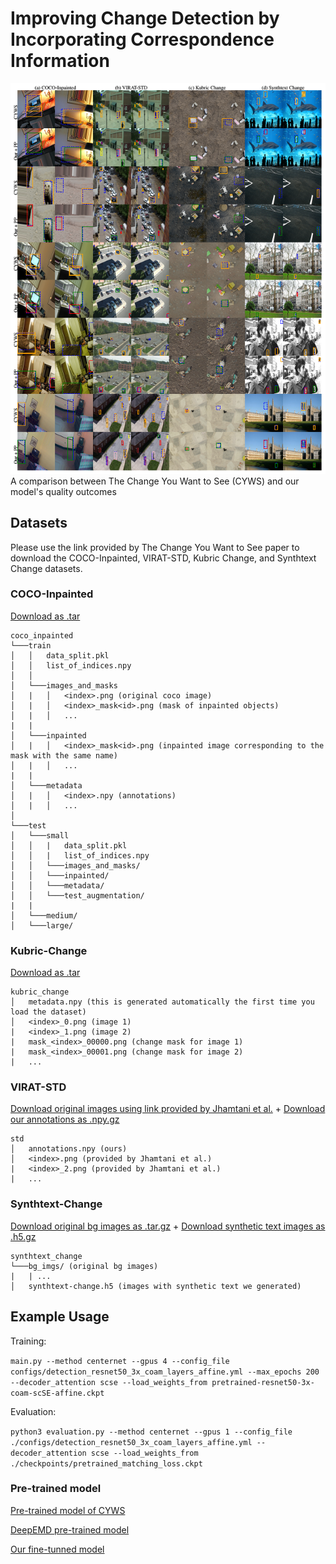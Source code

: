 # Improving Change Detection by Incorporating Correspondence Information

![results](figures/CYWS_vs_Our.png)
A comparison between The Change You Want to See (CYWS) and our model's quality outcomes

## Datasets

Please use the link provided by The Change You Want to See paper to download the COCO-Inpainted, VIRAT-STD, Kubric Change, and Synthtext Change datasets. 

### COCO-Inpainted

[Download as .tar](https://thor.robots.ox.ac.uk/~vgg/data/cyws/coco-inpainted.tar)
```
coco_inpainted
└───train
│   │   data_split.pkl
│   │   list_of_indices.npy
│   │
│   └───images_and_masks
│   |   │   <index>.png (original coco image)
│   |   │   <index>_mask<id>.png (mask of inpainted objects)
│   |   │   ...
|   |
│   └───inpainted
│   |   │   <index>_mask<id>.png (inpainted image corresponding to the mask with the same name)
│   |   │   ...
|   |
│   └───metadata
│   |   │   <index>.npy (annotations)
│   |   │   ...
│   
└───test
│   └───small
│   │   |   data_split.pkl
│   │   |   list_of_indices.npy
│   │   └───images_and_masks/
│   │   └───inpainted/
│   │   └───metadata/
│   │   └───test_augmentation/
|   |
│   └───medium/
│   └───large/
```

### Kubric-Change

[Download as .tar](https://thor.robots.ox.ac.uk/~vgg/data/cyws/kubric-change.tar)
```
kubric_change
│   metadata.npy (this is generated automatically the first time you load the dataset)
│   <index>_0.png (image 1)
|   <index>_1.png (image 2)
|   mask_<index>_00000.png (change mask for image 1)
|   mask_<index>_00001.png (change mask for image 2)
|   ...
```

### VIRAT-STD

[Download original images using link provided by Jhamtani et al.](https://drive.google.com/file/d/1OVb4_3Uec_xbyUk90aWC6LFpKsIOtR7v/view?usp=sharing) + [Download our annotations as .npy.gz](https://thor.robots.ox.ac.uk/~vgg/data/cyws/virat-annotations.npy.gz)


```
std
│   annotations.npy (ours)
│   <index>.png (provided by Jhamtani et al.)
|   <index>_2.png (provided by Jhamtani et al.)
|   ...
```

### Synthtext-Change

[Download original bg images as .tar.gz](https://thor.robots.ox.ac.uk/~vgg/data/scenetext/preproc/bg_img.tar.gz) + [Download synthetic text images as .h5.gz](https://thor.robots.ox.ac.uk/~vgg/data/cyws/synthtext-change.h5.gz)

```
synthtext_change
└───bg_imgs/ (original bg images)
|   | ...
│   synthtext-change.h5 (images with synthetic text we generated)

```

## Example Usage

Training:

`main.py --method centernet --gpus 4 --config_file configs/detection_resnet50_3x_coam_layers_affine.yml --max_epochs 200 --decoder_attention scse --load_weights_from pretrained-resnet50-3x-coam-scSE-affine.ckpt`

Evaluation:

`python3 evaluation.py --method centernet --gpus 1 --config_file ./configs/detection_resnet50_3x_coam_layers_affine.yml --decoder_attention scse --load_weights_from ./checkpoints/pretrained_matching_loss.ckpt`


### Pre-trained model

[Pre-trained model of CYWS](https://thor.robots.ox.ac.uk/~vgg/data/cyws/pretrained-resnet50-3x-coam-scSE-affine.ckpt.gz)

[DeepEMD pre-trained model](https://github.com/icoz69/DeepEMD)

[Our fine-tunned model](https://drive.google.com/file/d/1ISFReljEB46HHamDVl_N6je7CuqwTIG7/view?usp=sharing)



